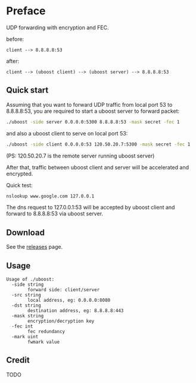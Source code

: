 # Preface

UDP forwarding with encryption and FEC.

before:

```
client --> 8.8.8.8:53
```

after:

```
client --> (uboost client) --> (uboost server) --> 8.8.8.8:53
```

## Quick start

Assuming that you want to forward UDP traffic from local port 53 to 8.8.8.8:53, you are required to start a uboost server to forward packet:

```bash
./uboost -side server 0.0.0.0:5300 8.8.8.8:53 -mask secret -fec 1
```

and also a uboost client to serve on local port 53:

```bash
./uboost -side client 0.0.0.0:53 120.50.20.7:5300 -mask secret -fec 1
```

(PS: 120.50.20.7 is the remote server running uboost server)

After that, traffic between uboost client and server will be accelerated and encrypted.

Quick test:

```bash
nslookup www.google.com 127.0.0.1
```

The dns request to 127.0.0.1:53 will be accepted by uboost client and forward to 8.8.8.8:53 via uboost server. 

## Download

See the [releases](https://github.com/skywind3000/uboost/releases) page.

## Usage

```text
Usage of ./uboost:
  -side string
        forward side: client/server
  -src string
        local address, eg: 0.0.0.0:8080
  -dst string
        destination address, eg: 8.8.8.8:443
  -mask string
        encryption/decryption key
  -fec int
        fec redundancy
  -mark uint
        fwmark value
```

## Credit

TODO

